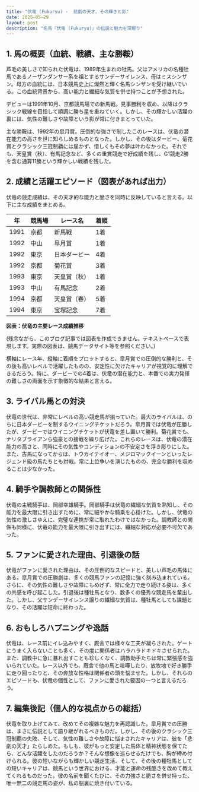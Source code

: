 ```yaml
---
title: "伏竜 (Fukuryu) -  悲劇の天才、その輝きと影"
date: 2025-05-29
layout: post
description: "名馬『伏竜 (Fukuryu)』の伝説と魅力を深堀り"
---
```


## 1. 馬の概要（血統、戦績、主な勝鞍）

芦毛の美しさで知られた伏竜は、1989年生まれの牡馬。父はアメリカの名種牡馬であるノーザンダンサー系を祖とするサンデーサイレンス、母はミスシンザン。母方の血統には、日本競馬史上に燦然と輝く名馬シンザンを受け継いでいる。この血統背景から、高い能力と繊細な気質を併せ持つことが予想された。

デビューは1991年10月、京都競馬場での新馬戦。見事勝利を収め、以降はクラシック戦線を目指して順調に勝ち星を重ねていく。しかし、その輝かしい活躍の裏には、気性の難しさや故障という影が常に付きまとっていた。

主な勝鞍は、1992年の皐月賞。圧倒的な強さで制したこのレースは、伏竜の潜在能力の高さを世に知らしめるものとなった。しかし、その後はダービー、菊花賞とクラシック三冠制覇には届かず、惜しくもその夢は叶わなかった。それでも、天皇賞（秋）、有馬記念など、多くの重賞競走で好成績を残し、G1競走2勝を含む通算11勝という輝かしい戦績を残した。


## 2. 成績と活躍エピソード（図表があれば出力）

伏竜の競走成績は、その天才的な能力と脆さを同時に反映していると言える。以下に主な成績をまとめる。

| 年 | 競馬場 | レース名 | 着順 |
|---|---|---|---|
| 1991 | 京都 | 新馬戦 | 1着 |
| 1992 | 中山 | 皐月賞 | 1着 |
| 1992 | 東京 | 日本ダービー | 4着 |
| 1992 | 京都 | 菊花賞 | 3着 |
| 1993 | 東京 | 天皇賞（秋） | 1着 |
| 1993 | 中山 | 有馬記念 | 2着 |
| 1994 | 京都 | 天皇賞（春） | 5着 |
| 1994 | 東京 | 宝塚記念 | 7着 |


**図表：伏竜の主要レース成績推移**

(残念ながら、このブログ記事では図表を作成できません。テキストベースで表現します。実際の図表は、競馬データサイト等を参照ください。)

横軸にレース年、縦軸に着順をプロットすると、皐月賞での圧倒的な勝利と、その後も高いレベルで活躍したものの、安定性に欠けたキャリアが視覚的に理解できるだろう。特に、ダービーでの4着は、伏竜の潜在能力と、本番での実力発揮の難しさの両面を示す象徴的な結果と言える。


## 3. ライバル馬との対決

伏竜の世代は、非常にレベルの高い競走馬が揃っていた。最大のライバルは、のちに日本ダービーを制するウイニングチケットだろう。皐月賞では伏竜が圧勝したが、ダービーではウイニングチケットが伏竜を差し置いて勝利。菊花賞でも、ナリタブライアンら強豪との接戦を繰り広げた。これらのレースは、伏竜の潜在能力の高さと、同時にその気性やコンディションの不安定さを浮き彫りにした。また、古馬になってからは、トウカイテイオー、メジロマックイーンといったレジェンド級の馬たちとも対戦。常に上位争いを演じたものの、完全な勝利を収めることは少なかった。


## 4. 騎手や調教師との関係性

伏竜の主戦騎手は、岡部幸雄騎手。岡部騎手は伏竜の繊細な気質を熟知し、その能力を最大限に引き出すために、常に細やかな騎乗を心掛けた。しかし、伏竜の気性の激しさゆえに、完璧な連携が常に取れたわけではなかった。調教師との関係も同様に、伏竜の能力を最大限に引き出すには、繊細な対応が必要不可欠であった。


## 5. ファンに愛された理由、引退後の話

伏竜がファンに愛された理由は、その圧倒的なスピードと、美しい芦毛の馬体にある。皐月賞での圧勝劇は、多くの競馬ファンの記憶に強く刻み込まれている。さらに、その気性の難しさや故障にもめげず、常に全力で走り続ける姿は、多くの共感を呼び起こした。引退後は種牡馬となり、数多くの優秀な競走馬を輩出した。しかし、父サンデーサイレンス譲りの繊細な気質は、種牡馬としても課題となり、その活躍は短命に終わった。


## 6. おもしろハプニングや逸話

伏竜は、レース前にイレ込みやすく、厩舎では様々な工夫が凝らされた。ゲートにうまく入らないことも多く、その度に関係者はハラハラドキドキさせられた。また、調教中に急に暴れ出すことも珍しくなく、調教助手たちは常に緊張感を強いられていた。レース以外でも、厩舎で他の馬と喧嘩したり、放牧地で好き勝手に走り回ったりと、その奔放な性格は関係者の頭を悩ませた。しかし、それらのエピソードも、伏竜の個性として、ファンに愛された要因の一つと言えるだろう。


## 7. 編集後記（個人的な視点からの総括）

伏竜を取り上げてみて、改めてその複雑な魅力を再認識した。皐月賞での圧勝は、まさに伝説として語り継がれるべきものだ。しかし、その後のクラシック三冠制覇の失敗、そして、気性の難しさや故障に悩まされたキャリアは、彼を「悲劇の天才」たらしめた。もしも、彼がもっと安定した馬体と精神状態を保てたら、どんな活躍をしたのだろうか？そんな想像を巡らせるだけでも、胸が締め付けられる。彼の短いながらも輝かしい競走生活、そして、その後の種牡馬としての短いキャリアは、競馬という世界における、才能と運命の残酷さを改めて教えてくれるものだった。彼の名前を聞くたびに、その力強さと脆さを併せ持った、唯一無二の競走馬の姿が、私の脳裏に焼き付いている。
